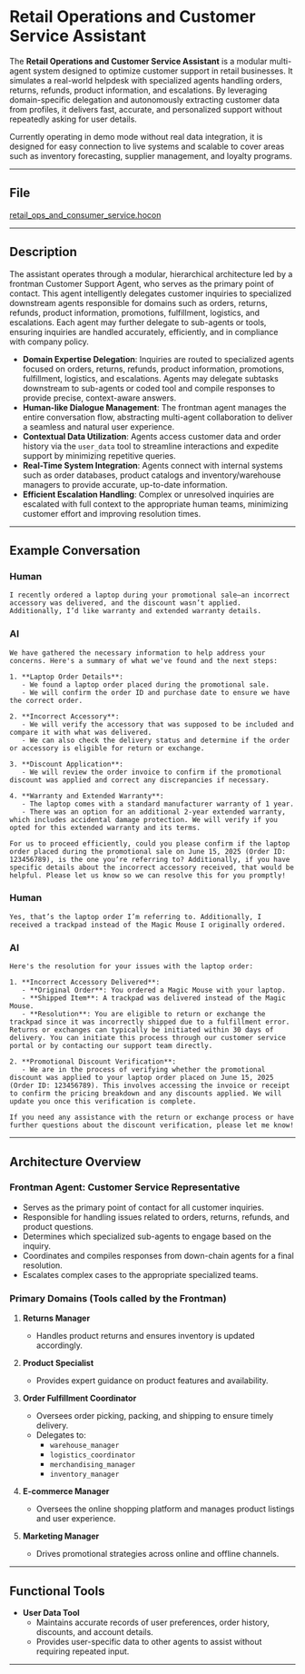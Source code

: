 # Retail Operations and Customer Service Assistant
   
The **Retail Operations and Customer Service Assistant** is a modular multi-agent system designed to optimize customer support in retail businesses. It simulates a real-world helpdesk with specialized agents handling orders, returns, refunds, product information, and escalations. By leveraging domain-specific delegation and autonomously extracting customer data from profiles, it delivers fast, accurate, and personalized support without repeatedly asking for user details.

Currently operating in demo mode without real data integration, it is designed for easy connection to live systems and scalable to cover areas such as inventory forecasting, supplier management, and loyalty programs.

---

## File

[retail_ops_and_consumer_service.hocon](../../registries/retail_ops_and_customer_service.hocon)

---

## Description

The assistant operates through a modular, hierarchical architecture led by a frontman Customer Support Agent, who serves as the primary point of contact. This agent intelligently delegates customer inquiries to specialized downstream agents responsible for domains such as orders, returns, refunds, product information, promotions, fulfillment, logistics, and escalations. Each agent may further delegate to sub-agents or tools, ensuring inquiries are handled accurately, efficiently, and in compliance with company policy.

- **Domain Expertise Delegation**: Inquiries are routed to specialized agents focused on orders, returns, refunds, product information, promotions, fulfillment, logistics, and escalations. Agents may delegate subtasks downstream to sub-agents or coded tool and compile responses to provide precise, context-aware answers.
- **Human-like Dialogue Management**: The frontman agent manages the entire conversation flow, abstracting multi-agent collaboration to deliver a seamless and natural user experience.
- **Contextual Data Utilization**: Agents access customer data and order history via the `user_data` tool to streamline interactions and expedite support by minimizing repetitive queries.
- **Real-Time System Integration**: Agents connect with internal systems such as order databases, product catalogs and inventory/warehouse managers to provide accurate, up-to-date information.
- **Efficient Escalation Handling**: Complex or unresolved inquiries are escalated with full context to the appropriate human teams, minimizing customer effort and improving resolution times.

---

## Example Conversation

### Human

```text
I recently ordered a laptop during your promotional sale—an incorrect accessory was delivered, and the discount wasn’t applied. Additionally, I’d like warranty and extended warranty details.
```

### AI

```text
We have gathered the necessary information to help address your concerns. Here's a summary of what we've found and the next steps:

1. **Laptop Order Details**: 
   - We found a laptop order placed during the promotional sale. 
   - We will confirm the order ID and purchase date to ensure we have the correct order.

2. **Incorrect Accessory**:
   - We will verify the accessory that was supposed to be included and compare it with what was delivered.
   - We can also check the delivery status and determine if the order or accessory is eligible for return or exchange.

3. **Discount Application**:
   - We will review the order invoice to confirm if the promotional discount was applied and correct any discrepancies if necessary.

4. **Warranty and Extended Warranty**:
   - The laptop comes with a standard manufacturer warranty of 1 year.
   - There was an option for an additional 2-year extended warranty, which includes accidental damage protection. We will verify if you opted for this extended warranty and its terms.

For us to proceed efficiently, could you please confirm if the laptop order placed during the promotional sale on June 15, 2025 (Order ID: 123456789), is the one you’re referring to? Additionally, if you have specific details about the incorrect accessory received, that would be helpful. Please let us know so we can resolve this for you promptly!
```

### Human

```text
Yes, that’s the laptop order I’m referring to. Additionally, I received a trackpad instead of the Magic Mouse I originally ordered.
```

### AI

```text
Here's the resolution for your issues with the laptop order:

1. **Incorrect Accessory Delivered**:
   - **Original Order**: You ordered a Magic Mouse with your laptop.
   - **Shipped Item**: A trackpad was delivered instead of the Magic Mouse.
   - **Resolution**: You are eligible to return or exchange the trackpad since it was incorrectly shipped due to a fulfillment error. Returns or exchanges can typically be initiated within 30 days of delivery. You can initiate this process through our customer service portal or by contacting our support team directly.

2. **Promotional Discount Verification**:
   - We are in the process of verifying whether the promotional discount was applied to your laptop order placed on June 15, 2025 (Order ID: 123456789). This involves accessing the invoice or receipt to confirm the pricing breakdown and any discounts applied. We will update you once this verification is complete.

If you need any assistance with the return or exchange process or have further questions about the discount verification, please let me know!
```

---

## Architecture Overview

### Frontman Agent: **Customer Service Representative**

- Serves as the primary point of contact for all customer inquiries.
- Responsible for handling issues related to orders, returns, refunds, and product questions.
- Determines which specialized sub-agents to engage based on the inquiry.
- Coordinates and compiles responses from down-chain agents for a final resolution.
- Escalates complex cases to the appropriate specialized teams.

### Primary Domains (Tools called by the Frontman)

1. **Returns Manager**
   - Handles product returns and ensures inventory is updated accordingly.
     
2. **Product Specialist**
   - Provides expert guidance on product features and availability.

3. **Order Fulfillment Coordinator**
   - Oversees order picking, packing, and shipping to ensure timely delivery.
   - Delegates to:  
      - `warehouse_manager` 
      - `logistics_coordinator`  
      - `merchandising_manager`
      - `inventory_manager`
        
4. **E-commerce Manager**
   - Oversees the online shopping platform and manages product listings and user experience.  

5. **Marketing Manager**
   - Drives promotional strategies across online and offline channels.
  
---

## Functional Tools

- **User Data Tool**
  - Maintains accurate records of user preferences, order history, discounts, and account details.
  - Provides user-specific data to other agents to assist without requiring repeated input.

---

